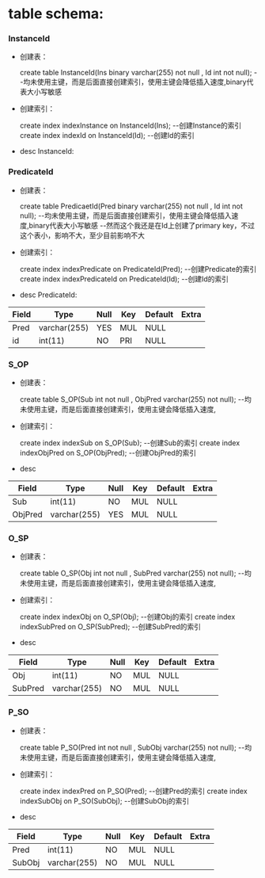# table schema:
### **InstanceId**
+ 创建表：


    create table InstanceId(Ins binary varchar(255) not null , Id int not null);
    --均未使用主键，而是后面直接创建索引，使用主键会降低插入速度,binary代表大小写敏感
    
+ 创建索引：

        
    create index indexInstance on InstanceId(Ins);
    --创建Instance的索引
    create index indexId on InstanceId(Id);
    --创建Id的索引
        
+ desc InstanceId:


### **PredicateId**
+ 创建表：


    create table PredicaetId(Pred binary varchar(255) not null , Id int not null);
    --均未使用主键，而是后面直接创建索引，使用主键会降低插入速度,binary代表大小写敏感
    --然而这个我还是在Id上创建了primary key，不过这个表小，影响不大，至少目前影响不大
    
+ 创建索引：

        
    create index indexPredicate on PredicateId(Pred);
    --创建Predicate的索引
    create index indexPredicateId on PredicateId(Id);
    --创建Id的索引
        
+ desc PredicateId:

 Field | Type         | Null | Key | Default | Extra |
-------|--------------|------|-----|---------|-------|
 Pred  | varchar(255) | YES  | MUL | NULL    |       |
 id    | int(11)      | NO   | PRI | NULL    |       |


### **S_OP**
+ 创建表：


    create table S_OP(Sub int not null , ObjPred varchar(255) not null);
    --均未使用主键，而是后面直接创建索引，使用主键会降低插入速度,
    
+ 创建索引：

        
    create index indexSub on S_OP(Sub);
    --创建Sub的索引
    create index indexObjPred on S_OP(ObjPred);
    --创建ObjPred的索引
        
+ desc 

 Field   | Type         | Null | Key | Default | Extra 
---------|--------------|------|-----|---------|-------
 Sub     | int(11)      | NO   | MUL | NULL    |       
 ObjPred | varchar(255) | YES  | MUL | NULL    |       
 

### **O_SP**
+ 创建表：


    create table O_SP(Obj int not null , SubPred varchar(255) not null);
    --均未使用主键，而是后面直接创建索引，使用主键会降低插入速度,
    
+ 创建索引：

        
    create index indexObj on O_SP(Obj);
    --创建Obj的索引
    create index indexSubPred on O_SP(SubPred);
    --创建SubPred的索引
        
+ desc 

 Field   | Type         | Null | Key | Default | Extra 
---------|--------------|------|-----|---------|-------
 Obj     | int(11)      | NO   | MUL | NULL    |       
 SubPred | varchar(255) | NO   | MUL | NULL    |        


### **P_SO**
+ 创建表：


    create table P_SO(Pred int not null , SubObj varchar(255) not null);
    --均未使用主键，而是后面直接创建索引，使用主键会降低插入速度,
    
+ 创建索引：

        
    create index indexPred on P_SO(Pred);
    --创建Pred的索引
    create index indexSubObj on P_SO(SubObj);
    --创建SubObj的索引
        
+ desc 

 Field  | Type         | Null | Key | Default | Extra 
--------|--------------|------|-----|---------|-------
 Pred   | int(11)      | NO   | MUL | NULL    |       
 SubObj | varchar(255) | NO   | MUL | NULL    |       
 

